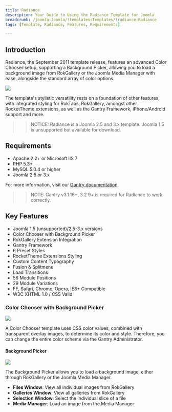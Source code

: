 ```yaml
---
title: Radiance
description: Your Guide to Using the Radiance Template for Joomla
breadcrumb: /joomla:Joomla/!templates:Templates/!radiance:Radiance
tags: [Template, Radiance, Features, Requirements]

---
```


Introduction
-----

Radiance, the September 2011 template release, features an advanced Color Chooser setup, supporting a Background Picker, allowing you to load a background image from RokGallery or the Joomla Media Manager with ease, alongside the standard array of color options. 

![][theme]

The template's stylistic versatility rests on a foundation of other features, with integrated styling for RokTabs, RokGallery, amongst other RocketTheme extensions, as well as the Gantry Framework, iPhone/Android support and more.

>> NOTICE: Radiance is a Joomla 2.5 and 3.x template. Joomla 1.5 is unsupported but available for download.

Requirements
-----

* Apache 2.2+ or Microsoft IIS 7
* PHP 5.3+
* MySQL 5.0.4 or higher
* Joomla 2.5 or 3.x

For more information, visit our [Gantry documentation][gantry].

>> NOTE: Gantry v3.1.16+, 3.2.9+ is required for Radiance to work correctly.

Key Features
-----

* Joomla 1.5 (unsupported)/2.5-3.x versions
* Color Chooser with Background Picker
* RokGallery Extension Integration
* Gantry Framework
* 6 Preset Styles
* RocketTheme Extensions Styling
* Custom Content Typography
* Fusion & Splitmenu
* Load Transitions
* 56 Module Positions
* 29 Module Variations
* FF, Safari, Chrome, Opera, IE8+ Compatible
* W3C XHTML 1.0 / CSS Valid

### Color Chooser with Background Picker

![][color]

A Color Chooser template uses CSS color values, combined with transparent overlay images, to determine its color and style. Therefore, you can change the entire color scheme via the Gantry Administrator.

#### Background Picker

![][picker]

The Background Picker allows you to load a background image, either through RokGallery or the Joomla Media Manager.

* **Files Window**: View all individual images from RokGallery
* **Galleries Window**: View all galleries from RokGallery
* **Selection Window**: Select the individual slice of a file
* **Media Manager**: Load an image from the Media Manager

[gantry]: http://www.gantry-framework.org/
[theme]: assets/radiance.jpeg
[color]: assets/color.jpg
[picker]: assets/picker.jpg